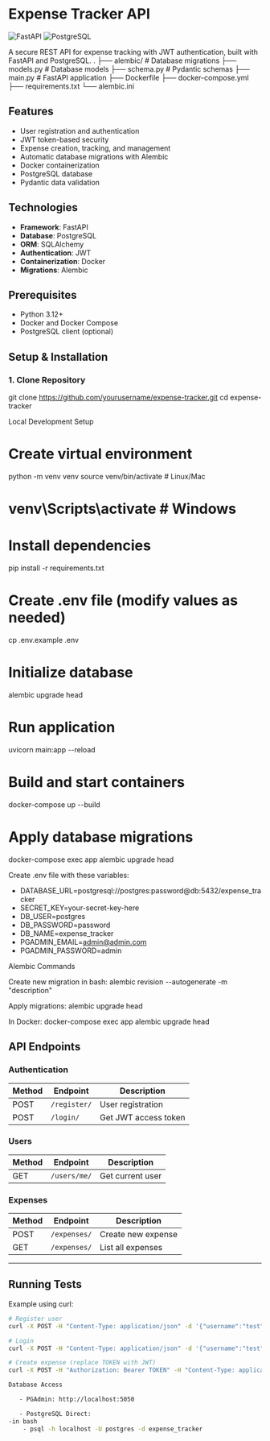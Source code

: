# Expense Tracker API

![FastAPI](https://img.shields.io/badge/FastAPI-005571?style=for-the-badge&logo=fastapi)
![PostgreSQL](https://img.shields.io/badge/PostgreSQL-316192?style=for-the-badge&logo=postgresql&logoColor=white)

A secure REST API for expense tracking with JWT authentication, built with FastAPI and PostgreSQL.
.
├── alembic/ # Database migrations
├── models.py # Database models
├── schema.py # Pydantic schemas
├── main.py # FastAPI application
├── Dockerfile
├── docker-compose.yml
├── requirements.txt
└── alembic.ini

## Features

- User registration and authentication
- JWT token-based security
- Expense creation, tracking, and management
- Automatic database migrations with Alembic
- Docker containerization
- PostgreSQL database
- Pydantic data validation

## Technologies

- **Framework**: FastAPI
- **Database**: PostgreSQL
- **ORM**: SQLAlchemy
- **Authentication**: JWT
- **Containerization**: Docker
- **Migrations**: Alembic

## Prerequisites

- Python 3.12+
- Docker and Docker Compose
- PostgreSQL client (optional)

## Setup & Installation

### 1. Clone Repository
git clone https://github.com/yourusername/expense-tracker.git
cd expense-tracker


Local Development Setup
# Create virtual environment
python -m venv venv
source venv/bin/activate  # Linux/Mac
# venv\Scripts\activate  # Windows

# Install dependencies
pip install -r requirements.txt

# Create .env file (modify values as needed)
cp .env.example .env

# Initialize database
alembic upgrade head

# Run application
uvicorn main:app --reload

# Build and start containers
docker-compose up --build

# Apply database migrations
docker-compose exec app alembic upgrade head

Create .env file with these variables:

- DATABASE_URL=postgresql://postgres:password@db:5432/expense_tracker
- SECRET_KEY=your-secret-key-here
- DB_USER=postgres
- DB_PASSWORD=password
- DB_NAME=expense_tracker
- PGADMIN_EMAIL=admin@admin.com
- PGADMIN_PASSWORD=admin

Alembic Commands

Create new migration in bash:
alembic revision --autogenerate -m "description"

Apply migrations:
alembic upgrade head

In Docker:
docker-compose exec app alembic upgrade head

## API Endpoints

### Authentication
| Method | Endpoint    | Description          |
|--------|-------------|----------------------|
| POST   | `/register/` | User registration    |
| POST   | `/login/`    | Get JWT access token |

### Users
| Method | Endpoint       | Description          |
|--------|----------------|----------------------|
| GET    | `/users/me/`   | Get current user     |

### Expenses
| Method | Endpoint       | Description          |
|--------|----------------|----------------------|
| POST   | `/expenses/`   | Create new expense   |
| GET    | `/expenses/`   | List all expenses    |

---

## Running Tests

Example using curl:
```bash
# Register user
curl -X POST -H "Content-Type: application/json" -d '{"username":"test","email":"test@example.com","password":"testpass"}' http://localhost:8000/register/

# Login
curl -X POST -H "Content-Type: application/json" -d '{"username":"test","password":"testpass"}' http://localhost:8000/login/

# Create expense (replace TOKEN with JWT)
curl -X POST -H "Authorization: Bearer TOKEN" -H "Content-Type: application/json" -d '{"description":"Groceries","amount":75.50,"category":"food","expense_date":"2023-08-15T12:00:00"}' http://localhost:8000/expenses/

Database Access

   - PGAdmin: http://localhost:5050

   - PostgreSQL Direct:
-in bash
    - psql -h localhost -U postgres -d expense_tracker

